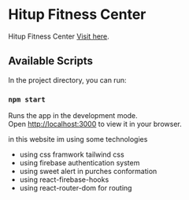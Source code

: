 # Hitup Fitness Center

Hitup Fitness Center [Visit here](https://fitness-center-5e41f.web.app/).

## Available Scripts

In the project directory, you can run:

### `npm start`

Runs the app in the development mode.\
Open [http://localhost:3000](http://localhost:3000) to view it in your browser.

in this website im using some technologies
* using css framwork tailwind css
* using firebase authentication system
* using sweet alert in purches conformation
* using react-firebase-hooks
* using react-router-dom for routing


